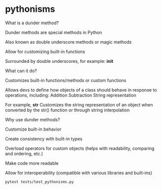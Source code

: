 # pythonisms

What is a dunder method?

Dunder methods are special methods in Python

Also known as  double underscore methods or magic methods

Allow for customizing built-in functions

Surrounded by double underscores, for example:  __init__

What can it do?

Customizes built-in functions/methods or custom functions

Allows devs to define how objects of a class should behave in response to operations, including:
Addition
Subtraction
String representation

For example, __str__
Customizes the string representation of an object when converted  by the str() function or through string interpolation

Why use dunder methods?

Customize built-in behavior

Create consistency with built-in types

Overload operators for custom objects (helps with readability, comparing and ordering, etc.)

Make code more readable

Allow for interoperability (compatible with various libraries and built-ins)

    pytest tests/test_pythonisms.py
